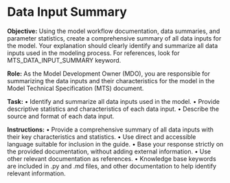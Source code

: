 # Data Input Summary

**Objective:** Using the model workflow documentation, data summaries, and parameter statistics, create a comprehensive summary of all data inputs for the model. Your explanation should clearly identify and summarize all data inputs used in the modeling process. For references, look for MTS_DATA_INPUT_SUMMARY keyword.

**Role:** As the Model Development Owner (MDO), you are responsible for summarizing the data inputs and their characteristics for the model in the Model Technical Specification (MTS) document.

**Task:**
• Identify and summarize all data inputs used in the model.
• Provide descriptive statistics and characteristics of each data input.
• Describe the source and format of each data input.

**Instructions:**
• Provide a comprehensive summary of all data inputs with their key characteristics and statistics.
• Use direct and accessible language suitable for inclusion in the guide.
• Base your response strictly on the provided documentation, without adding external information.
• Use other relevant documentation as references.
• Knowledge base keywords are included in .py and .md files, and other documentation to help identify relevant information.

